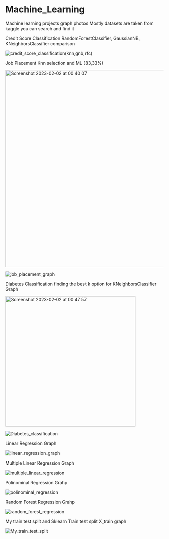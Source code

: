 # Machine_Learning
 Machine learning projects graph photos
 Mostly datasets are taken from kaggle you can search and find it
 
 Credit Score Classification RandomForestClassifier, GaussianNB, KNeighborsClassifier comparison
 
 ![credit_score_classification(knn,gnb,rfc)](https://user-images.githubusercontent.com/66223190/216725523-386c329e-1767-42f7-b837-5f535a966f83.png)
 
 
Job Placement Knn selection and ML (83,33%)

<img width="626" alt="Screenshot 2023-02-02 at 00 40 07" src="https://user-images.githubusercontent.com/66223190/216170564-a86952a0-0913-4e5d-8231-fbb5def23a6c.png">

![job_placement_graph](https://user-images.githubusercontent.com/66223190/216170644-9289d03e-c581-471a-9698-83253ff1dbe6.png)

Diabetes Classification finding the best k option for KNeighborsClassifier Graph

<img width="414" alt="Screenshot 2023-02-02 at 00 47 57" src="https://user-images.githubusercontent.com/66223190/216171165-144764c0-83fb-4aef-b4fe-a07db4e0b893.png">

![Diabetes_classification](https://user-images.githubusercontent.com/66223190/215354129-5b327041-f867-4ab1-84cc-2e53c373f96e.png)


Linear Regression Graph

![linear_regression_graph](https://user-images.githubusercontent.com/66223190/215323451-ee3e3be1-de64-47fb-a467-ea9ec75610b6.png)


Multiple Linear Regression Graph

![multiple_linear_regression](https://user-images.githubusercontent.com/66223190/215323496-bf8883f1-4464-45c8-abb8-d0d0bc1ea41d.png)


Polinominal Regression Grahp

![polinominal_regression](https://user-images.githubusercontent.com/66223190/215323510-5ff77163-7bde-40e2-8e22-8b608c45d6cf.png)


Random Forest Regression Grahp

![random_forest_regression](https://user-images.githubusercontent.com/66223190/215323543-a2776806-839b-419b-8de0-f679a98d6ebf.png)


My train test split and Sklearn Train test split X_train graph

![My_train_test_split](https://user-images.githubusercontent.com/66223190/215593000-01940faa-66b5-481a-b728-e1aa05c0891c.png)



